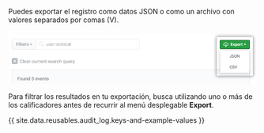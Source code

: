 Puedes exportar el registro como datos JSON o como un archivo con valores separados por comas (V).

![Botón de exportar](/assets/images/help/organizations/org-audit-log-export.png)

Para filtrar los resultados en tu exportación, busca utilizando uno o más de los calificadores antes de recurrir al menú desplegable **Export**.

{{ site.data.reusables.audit_log.keys-and-example-values }}
